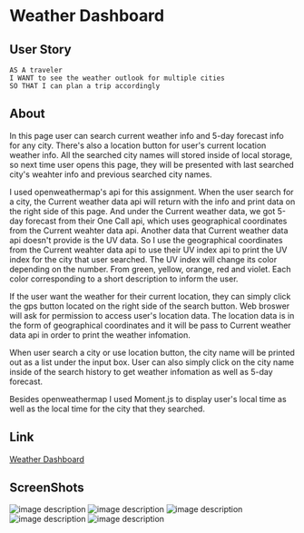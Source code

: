 # Weather Dashboard
## User Story

```
AS A traveler
I WANT to see the weather outlook for multiple cities
SO THAT I can plan a trip accordingly
```

## About
In this page user can search current weather info and 5-day forecast info for any city. There's also a location button for user's current location weather info. All the searched city names will stored inside of local storage, so next time user opens this page, they will be presented with last searched city's weahter info and previous searched city names. 

I used openweathermap's api for this assignment. When the user search for a city, the Current weather data api will return with the info and print data on the right side of this page. And under the Current weather data, we got 5-day forecast from their One Call api, which uses geographical coordinates from the Current weahter data api. Another data that Current weather data api doesn't provide is the UV data. So I use the geographical coordinates from the Current weahter data api to use their UV index api to print the UV index for the city that user searched. The UV index will change its color depending on the number. From green, yellow, orange, red and violet. Each color corresponding to a short description to inform the user. 

If the user want the weather for their current location, they can simply click the gps button located on the right side of the search button. Web broswer will ask for permission to access user's location data. The location data is in the form of geographical coordinates and it will be pass to Current weather data api in order to print the weather infomation. 

When user search a city or use location button, the city name will be printed out as a list under the input box. User can also simply click on the city name inside of the search history to get weather infomation as well as 5-day forecast. 

Besides openweathermap I used Moment.js to display user's local time as well as the local time for the city that they searched.

## Link
[Weather Dashboard](https://terry0532.github.io/Weather-Dashboard/)

## ScreenShots
![image description](assets/image/ScreenShot1.png)
![image description](assets/image/ScreenShot2.png)
![image description](assets/image/ScreenShot3.png)
![image description](assets/image/ScreenShot4.png)
![image description](assets/image/ScreenShot5.png)